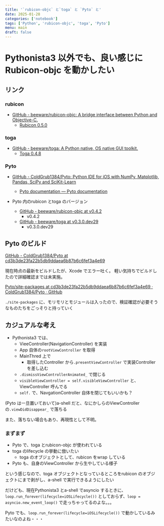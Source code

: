 ```yaml
---
title: '`rubicon-objc` と`toga` と `Pyto` と'
date: 2025-01-28
categories: ['notebook']
tags: ['Python', 'rubicon-objc', 'toga', 'Pyto']
menu: main
draft: false
---
```


# Pythonista3 以外でも、良い感じにRubicon-objc を動かしたい

## リンク

### rubicon
- [GitHub - beeware/rubicon-objc: A bridge interface between Python and Objective-C.](https://github.com/beeware/rubicon-objc)
  - [Rubicon 0.5.0](https://rubicon-objc.readthedocs.io/en/stable/)

### toga
- [GitHub - beeware/toga: A Python native, OS native GUI toolkit.](https://github.com/beeware/toga)
  - [Toga 0.4.8](https://toga.readthedocs.io/en/stable/)

### Pyto
- [GitHub - ColdGrub1384/Pyto: Python IDE for iOS with NumPy, Matplotlib, Pandas, SciPy and SciKit-Learn](https://github.com/ColdGrub1384/Pyto)
  - [Pyto documentation — Pyto documentation](https://pyto.readthedocs.io/en/latest/index.html)

- Pyto 内のrubicon とtoga のバージョン
  - [GitHub - beeware/rubicon-objc at v0.4.2](https://github.com/beeware/rubicon-objc/tree/v0.4.2)
    - v0.4.2
  - [GitHub - beeware/toga at v0.3.0.dev29](https://github.com/beeware/toga/tree/v0.3.0.dev29)
    - v0.3.0.dev29


## Pyto のビルド

[GitHub - ColdGrub1384/Pyto at cd3b3de23fa22b5db9ddaea6b87b6c6fef3a4e69](https://github.com/ColdGrub1384/Pyto/tree/cd3b3de23fa22b5db9ddaea6b87b6c6fef3a4e69)

現在時点の最新をビルドしたが、Xcode でエラー吐く。
軽い気持ちでビルドしたので詳細確認までは未実施。


[Pyto/site-packages at cd3b3de23fa22b5db9ddaea6b87b6c6fef3a4e69 · ColdGrub1384/Pyto · GitHub](https://github.com/ColdGrub1384/Pyto/tree/cd3b3de23fa22b5db9ddaea6b87b6c6fef3a4e69/site-packages)

`./site-packages` に、モリモリとモジュールは入ったので、検証確認が必要そうなものたちをごっそりと持っていく


## カジュアルな考え

- Pythonista3 では、
  - VieeController(NavigationController) を実装
  - App 自体の`rootViewController` を取得
  - MainThred 上で
    - 取得したController から`.presentViewController` で実装Controller を差し込む
  -  `.dismissViewControllerAnimated_` で閉じる
    - `visibleViewController = self.visibleViewController` と、ViewController 呼んでる
    - `self.` で、NavgationController 自体を閉じてもいいかも？

(Pyto は一旦置いておいて)a-shell だと、なにかしらのViewController の`.viewDidDisappear_` で落ちる

また、落ちない場合もあり、再現性として不明。


### まずまず

- Pyto で、toga とrubicon-objc が使われている
- toga のlifecycle の挙動に倣いたい
  - toga のオブジェクトとして、rubicon をwrap している
- Pyto も、自身のViewController から生やしている様子

という感じなので、toga オブジェクトとなっているところをrubicon のオブジェクトにまで剥がし、a-shell で実行できるようにしたい


だけども、現在Pythonista3 とa-shell でasyncio するときに、`loop.run_forever(lifecycle=iOSLifecycle())` としておらず、`loop = asyncio.new_event_loop()` で走っちゃってるのよな。。。


Pyto でも、`loop.run_forever(lifecycle=iOSLifecycle())` で動かしているみたいなのよね・・・






